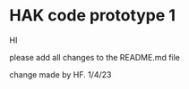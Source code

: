 # HAK code prototype 1

HI

please add all changes to the README.md file

change made by HF. 1/4/23
